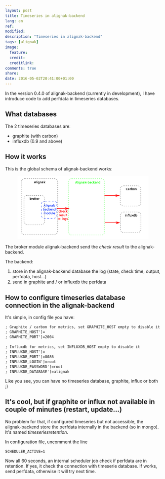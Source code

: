 ```yaml
---
layout: post
title: Timeseries in alignak-backend
lang: en
ref: 
modified:
description: "Timeseries in alignak-backend"
tags: [alignak]
image:
  feature:
  credit:
  creditlink:
comments: true
share:
date: 2016-05-02T20:41:00+01:00
---
```


In the version 0.4.0 of alignak-backend (currently in development), I have introduce code to add perfdata in timeseries databases.

## What databases

The 2 timeseries databases are:

* graphite (with carbon)
* influxdb (0.9 and above)

## How it works

This is the global schema of alignak-backend works:

<figure>
    <img src="/images/alignak-backend/alignak_backend_timeseries.png" alt="">
</figure>


The broker module alignak-backend send the _check result_ to the alignak-backend.

The backend:

1. store in the alignak-backend database the log (state, check time, output, perfdata, host...)
2. send in graphite and / or influxdb the perfdata


## How to configure timeseries database connection in the alignak-backend

It's simple, in config file you have:

```
; Graphite / carbon for metrics, set GRAPHITE_HOST empty to disable it
; GRAPHITE_HOST']=
; GRAPHITE_PORT']=2004

; Influxdb for metrics, set INFLUXDB_HOST empty to disable it
; INFLUXDB_HOST']=
; INFLUXDB_PORT']=8086
; INFLUXDB_LOGIN']=root
; INFLUXDB_PASSWORD']=root
; INFLUXDB_DATABASE']=alignak
```

Like you see, you can have no timeseries database, graphite, influx or both ;)

## It's cool, but if graphite or influx not available in couple of minutes (restart, update...)

No problem for that, if configured timeseries but not accessible, the alignak-backend store the perfdata internally in the backend (so in 
mongo). It's named _timeseriesretention_.

In configuration file, uncomment the line

```
SCHEDULER_ACTIVE=1
```

Now all 60 seconds, an internal scheduler job check if perfdata are in retention.
If yes, it check the connection with timeserie database. If works, send perfdata, otherwise it will try next time.


